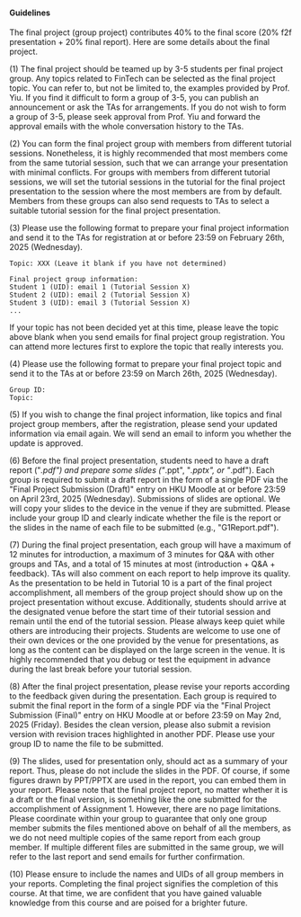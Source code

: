 #### Guidelines

The final project (group project) contributes 40% to the final score (20% f2f presentation + 20% final report). Here are some details about the final project. 

(1) The final project should be teamed up by 3-5 students per final project group. Any topics related to FinTech can be selected as the final project topic. You can refer to, but not be limited to, the examples provided by Prof. Yiu. If you find it difficult to form a group of 3-5, you can publish an announcement or ask the TAs for arrangements. If you do not wish to form a group of 3-5, please seek approval from Prof. Yiu and forward the approval emails with the whole conversation history to the TAs. 

(2) You can form the final project group with members from different tutorial sessions. Nonetheless, it is highly recommended that most members come from the same tutorial session, such that we can arrange your presentation with minimal conflicts. For groups with members from different tutorial sessions, we will set the tutorial sessions in the tutorial for the final project presentation to the session where the most members are from by default. Members from these groups can also send requests to TAs to select a suitable tutorial session for the final project presentation. 

(3) Please use the following format to prepare your final project information and send it to the TAs for registration at or before 23:59 on February 26th, 2025 (Wednesday). 

```
Topic: XXX (Leave it blank if you have not determined)

Final project group information: 
Student 1 (UID): email 1 (Tutorial Session X)
Student 2 (UID): email 2 (Tutorial Session X)
Student 3 (UID): email 3 (Tutorial Session X)
...
```

If your topic has not been decided yet at this time, please leave the topic above blank when you send emails for final project group registration. You can attend more lectures first to explore the topic that really interests you. 

(4) Please use the following format to prepare your final project topic and send it to the TAs at or before 23:59 on March 26th, 2025 (Wednesday). 

```
Group ID: 
Topic:  
```

(5) If you wish to change the final project information, like topics and final project group members, after the registration, please send your updated information via email again. We will send an email to inform you whether the update is approved. 

(6) Before the final project presentation, students need to have a draft report ("*.pdf") and prepare some slides ("*.ppt", "*.pptx", or "*.pdf"). Each group is required to submit a draft report in the form of a single PDF via the "Final Project Submission (Draft)" entry on HKU Moodle at or before 23:59 on April 23rd, 2025 (Wednesday). Submissions of slides are optional. We will copy your slides to the device in the venue if they are submitted. Please include your group ID and clearly indicate whether the file is the report or the slides in the name of each file to be submitted (e.g., "G1Report.pdf"). 

(7) During the final project presentation, each group will have a maximum of 12 minutes for introduction, a maximum of 3 minutes for Q&A with other groups and TAs, and a total of 15 minutes at most (introduction + Q&A + feedback). TAs will also comment on each report to help improve its quality. As the presentation to be held in Tutorial 10 is a part of the final project accomplishment, all members of the group project should show up on the project presentation without excuse. Additionally, students should arrive at the designated venue before the start time of their tutorial session and remain until the end of the tutorial session. Please always keep quiet while others are introducing their projects. Students are welcome to use one of their own devices or the one provided by the venue for presentations, as long as the content can be displayed on the large screen in the venue. It is highly recommended that you debug or test the equipment in advance during the last break before your tutorial session. 

(8) After the final project presentation, please revise your reports according to the feedback given during the presentation. Each group is required to submit the final report in the form of a single PDF via the "Final Project Submission (Final)" entry on HKU Moodle at or before 23:59 on May 2nd, 2025 (Friday). Besides the clean version, please also submit a revision version with revision traces highlighted in another PDF. Please use your group ID to name the file to be submitted. 

(9) The slides, used for presentation only, should act as a summary of your report. Thus, please do not include the slides in the PDF. Of course, if some figures drawn by PPT/PPTX are used in the report, you can embed them in your report. Please note that the final project report, no matter whether it is a draft or the final version, is something like the one submitted for the accomplishment of Assignment 1. However, there are no page limitations. Please coordinate within your group to guarantee that only one group member submits the files mentioned above on behalf of all the members, as we do not need multiple copies of the same report from each group member. If multiple different files are submitted in the same group, we will refer to the last report and send emails for further confirmation. 

(10) Please ensure to include the names and UIDs of all group members in your reports. Completing the final project signifies the completion of this course. At that time, we are confident that you have gained valuable knowledge from this course and are poised for a brighter future. 
